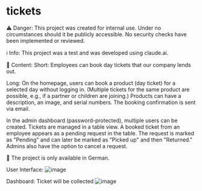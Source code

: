 # tickets

⚠️ Danger:
This project was created for internal use. Under no circumstances should it be publicly accessible. No security checks have been implemented or reviewed.

ℹ️ Info:
This project was a test and was developed using claude.ai.

📌 Content:
Short:
Employees can book day tickets that our company lends out.

Long:
On the homepage, users can book a product (day ticket) for a selected day without logging in. (Multiple tickets for the same product are possible, e.g., if a partner or children are joining.)
Products can have a description, an image, and serial numbers.
The booking confirmation is sent via email.

In the admin dashboard (password-protected), multiple users can be created.
Tickets are managed in a table view.
A booked ticket from an employee appears as a pending request in the table.
The request is marked as "Pending" and can later be marked as "Picked up" and then "Returned."
Admins also have the option to cancel a request.

🛑 The project is only available in German.

User Interface:
![image](https://github.com/user-attachments/assets/69301353-4788-47f5-b7f0-c4fd645f6644)


Dashboard: Ticket will be collected
![image](https://github.com/user-attachments/assets/f913dd8c-5bb0-4dcf-8d19-33cbd969eec5)

